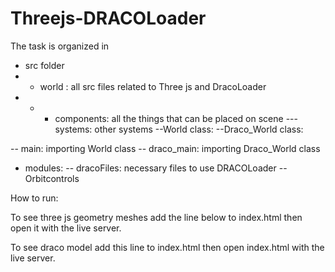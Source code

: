 # Threejs-DRACOLoader

The task is organized in 
 - src folder
- - world : all src files related to Three js and DracoLoader
- - - components: all the things that can be placed on scene
---systems: other systems
--World class: 
--Draco_World class:
     
                  
-- main: importing World class
-- draco_main: importing Draco_World class
- modules:
-- dracoFiles: necessary files to use DRACOLoader
-- Orbitcontrols



How to run:


To see three js geometry meshes add the  line below to index.html then open it with the live server.


To see draco model add this line to index.html then open index.html with the live server.
